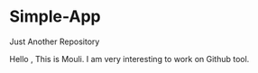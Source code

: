 # Simple-App
Just Another Repository

Hello ,
This is Mouli.
I am very interesting to work on Github tool.
